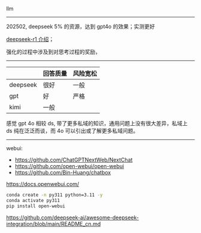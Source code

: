 

llm


--------

202502, deepseek 5% 的资源，达到 gpt4o 的效果；实测更好

[deepseek-r1 介绍](https://mp.weixin.qq.com/s/HMvuzbEa_sysH-ItF0zVXg)；

强化的过程中涉及到对思考过程的奖励，

--------

|          | 回答质量 | 风险宽松 |
| -------- | -------- | -------- |
| deepseek | 很好     | 一般     |
| gpt      | 好       | 严格     |
| kimi     | 一般     |          |

感觉 gpt 4o 相较 ds, 带了更多私域的知识，通用问题上没有很大差异，私域上 ds 纯在泛泛而谈，而 4o 可以引出或了解更多私域问题。


--------


webui:
- https://github.com/ChatGPTNextWeb/NextChat
- https://github.com/open-webui/open-webui
- https://github.com/Bin-Huang/chatbox

https://docs.openwebui.com/

```bash
conda create -n py311 python=3.11 -y
conda activate py311
pip install open-webui

```

https://github.com/deepseek-ai/awesome-deepseek-integration/blob/main/README_cn.md